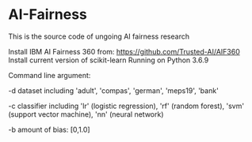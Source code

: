 # AI-Fairness
This is the source code of ungoing AI fairness research

Install IBM AI Fairness 360 from: https://github.com/Trusted-AI/AIF360
Install current version of scikit-learn 
Running on Python 3.6.9

Command line argument: 

-d dataset including 'adult', 'compas', 'german', 'meps19', 'bank'

-c classifier including 'lr' (logistic regression), 'rf' (random forest), 'svm' (support vector machine), 'nn' (neural network)

-b amount of bias: [0,1.0]


